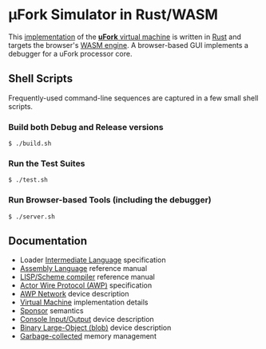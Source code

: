 # μFork Simulator in Rust/WASM

This [implementation](vm.md) of the [**uFork** virtual machine](../ufork.md)
is written in [Rust](https://www.rust-lang.org/)
and targets the browser's [WASM engine](https://webassembly.org/).
A browser-based GUI implements a debugger for a uFork processor core.

## Shell Scripts

Frequently-used command-line sequences are captured in a few small shell scripts.

### Build both Debug and Release versions

    $ ./build.sh

### Run the Test Suites

    $ ./test.sh

### Run Browser-based Tools (including the debugger)

    $ ./server.sh

## Documentation

  * Loader [Intermediate Language](crlf.md) specification
  * [Assembly Language](asm.md) reference manual
  * [LISP/Scheme compiler](scheme.md) reference manual
  * [Actor Wire Protocol (AWP)](awp.md) specification
  * [AWP Network](awp_device.md) device description
  * [Virtual Machine](vm.md) implementation details
  * [Sponsor](sponsor.md) semantics
  * [Console Input/Output](io_dev.md) device description
  * [Binary Large-Object (blob)](blob_dev.md) device description
  * [Garbage-collected](gc.md) memory management
